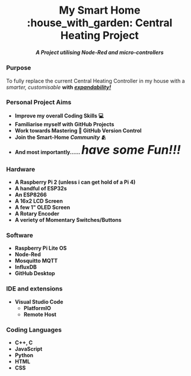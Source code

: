 <h1 align="center">My Smart Home :house_with_garden: Central Heating Project</h1>
<h5 align="center">A Project utilising Node-Red and micro-controllers</h5>

<h3>Purpose</h2>
<p>
To fully replace the current Central Heating Controller in my house with a <em>smarter, customisable</em> <b><HUB/b> with <u><em>expandability!</em></u>
</p>

<h3>Personal Project Aims</h3>

- Improve my overall <b>Coding Skills</b> :computer:
- Familiarise myself with <b>GitHub Projects</b>
- Work towards Mastering :crown: <b> GitHub Version Control</b>
- Join the Smart-Home <b><em>Community</em></b> :people_hugging:
- And most importantly...... <font size=6><b><em>have some Fun!!!</b></em></font>

<h3>Hardware</h3>

- A Raspberry Pi 2 (unless i can get hold of a Pi 4)
- A handful of ESP32s
- An ESP8266
- A 16x2 LCD Screen
- A few 1" OLED Screen
- A Rotary Encoder
- A veriety of Momentary Switches/Buttons

<h3>Software</h3>

- Raspberry Pi Lite OS
- Node-Red
- Mosquitto MQTT
- InfluxDB
- GitHub Desktop

<h3>IDE and extensions</h3>

- Visual Studio Code
  - PlatformIO
  - Remote Host

<h3>Coding Languages</h3>

- C++, C
- JavaScript
- Python
- HTML
- CSS
